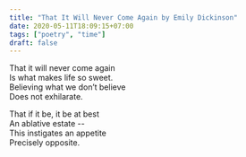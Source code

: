 ```yaml
---
title: "That It Will Never Come Again by Emily Dickinson"
date: 2020-05-11T18:09:15+07:00
tags: ["poetry", "time"]
draft: false
---
```


That it will never come again  
Is what makes life so sweet.  
Believing what we don’t believe  
Does not exhilarate.

That if it be, it be at best  
An ablative estate --  
This instigates an appetite  
Precisely opposite.
